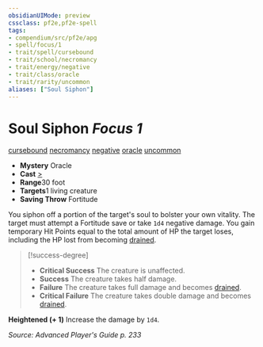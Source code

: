 ```yaml
---
obsidianUIMode: preview
cssclass: pf2e,pf2e-spell
tags:
- compendium/src/pf2e/apg
- spell/focus/1
- trait/spell/cursebound
- trait/school/necromancy
- trait/energy/negative
- trait/class/oracle
- trait/rarity/uncommon
aliases: ["Soul Siphon"]
---
```

# Soul Siphon *Focus 1*   
[cursebound](cursebound-apg.md)  [necromancy](necromancy.md)  [negative](negative.md)  [oracle](rules/traits/oracle-apg.md)  [uncommon](uncommon.md)  

- **Mystery** Oracle
- **Cast** [>](chapter-9-playing-the-game.md#Actions "Single Action") 
- **Range**30 foot
- **Targets**1 living creature
- **Saving Throw** Fortitude

You siphon off a portion of the target's soul to bolster your own vitality. The target must attempt a Fortitude save or take `1d4` negative damage. You gain temporary Hit Points equal to the total amount of HP the target loses, including the HP lost from becoming [drained](conditions.md#Drained).

> [!success-degree] 
> - **Critical Success** The creature is unaffected.
> - **Success** The creature takes half damage.
> - **Failure** The creature takes full damage and becomes [drained](conditions.md#Drained).
> - **Critical Failure** The creature takes double damage and becomes [drained](conditions.md#Drained).

**Heightened (+ 1)** Increase the damage by `1d4`.

*Source: Advanced Player's Guide p. 233*
